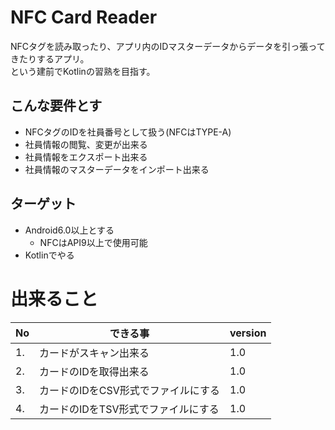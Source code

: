 # NFC Card Reader

NFCタグを読み取ったり、アプリ内のIDマスターデータからデータを引っ張ってきたりするアプリ。  
という建前でKotlinの習熟を目指す。

## こんな要件とす

- NFCタグのIDを社員番号として扱う(NFCはTYPE-A)
- 社員情報の閲覧、変更が出来る
- 社員情報をエクスポート出来る
- 社員情報のマスターデータをインポート出来る

## ターゲット

- Android6.0以上とする
    - NFCはAPI9以上で使用可能
- Kotlinでやる

# 出来ること

|No|できる事| version |
| --- | --- | --- |
|1.|カードがスキャン出来る| 1.0 |
|2.|カードのIDを取得出来る| 1.0 |
|3.|カードのIDをCSV形式でファイルにする| 1.0 |
|4.|カードのIDをTSV形式でファイルにする| 1.0 |
